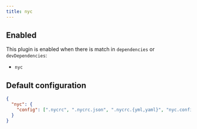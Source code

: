 ```yaml
---
title: nyc
---
```


## Enabled

This plugin is enabled when there is match in `dependencies` or
`devDependencies`:

- `nyc`

## Default configuration

```json
{
  "nyc": {
    "config": [".nycrc", ".nycrc.json", ".nycrc.{yml,yaml}", "nyc.config.js"]
  }
}
```

